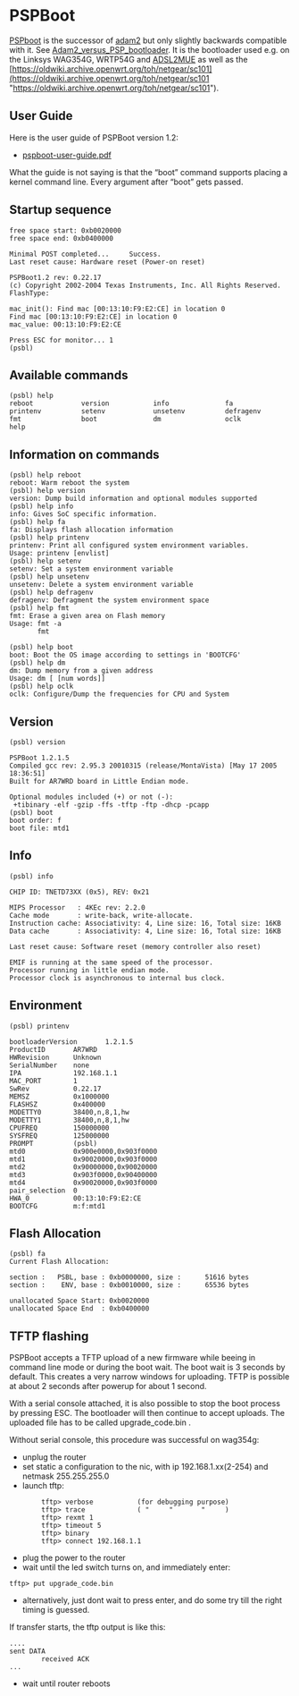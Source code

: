 # PSPBoot

[PSPboot](http://wikibin.org/articles/pspboot.html "http://wikibin.org/articles/pspboot.html") is the successor of [adam2](/docs/techref/bootloader/adam2 "docs:techref:bootloader:adam2") but only slightly backwards compatible with it. See [Adam2\_versus\_PSP\_bootloader](http://wikibin.org/articles/adam2.html "http://wikibin.org/articles/adam2.html"). It is the bootloader used e.g. on the Linksys WAG354G, WRTP54G and [ADSL2MUE](http://www.linux-mips.org/wiki/ADSL2MUE "http://www.linux-mips.org/wiki/ADSL2MUE") as well as the [https://oldwiki.archive.openwrt.org/toh/netgear/sc101](https://oldwiki.archive.openwrt.org/toh/netgear/sc101 "https://oldwiki.archive.openwrt.org/toh/netgear/sc101").

## User Guide

Here is the user guide of PSPBoot version 1.2:

- [pspboot-user-guide.pdf](/_media/media/doc/pspboot-user-guide.pdf "media:doc:pspboot-user-guide.pdf (185.7 KB)")

What the guide is not saying is that the “boot” command supports placing a kernel command line. Every argument after “boot” gets passed.

## Startup sequence

```
free space start: 0xb0020000
free space end: 0xb0400000

Minimal POST completed...     Success.
Last reset cause: Hardware reset (Power-on reset)

PSPBoot1.2 rev: 0.22.17
(c) Copyright 2002-2004 Texas Instruments, Inc. All Rights Reserved.
FlashType:

mac_init(): Find mac [00:13:10:F9:E2:CE] in location 0
Find mac [00:13:10:F9:E2:CE] in location 0
mac_value: 00:13:10:F9:E2:CE

Press ESC for monitor... 1
(psbl)
```

## Available commands

```
(psbl) help
reboot            version           info              fa
printenv          setenv            unsetenv          defragenv
fmt               boot              dm                oclk
help
```

## Information on commands

```
(psbl) help reboot
reboot: Warm reboot the system
(psbl) help version
version: Dump build information and optional modules supported
(psbl) help info
info: Gives SoC specific information.
(psbl) help fa
fa: Displays flash allocation information
(psbl) help printenv
printenv: Print all configured system environment variables.
Usage: printenv [envlist]
(psbl) help setenv
setenv: Set a system environment variable
(psbl) help unsetenv
unsetenv: Delete a system environment variable
(psbl) help defragenv
defragenv: Defragment the system environment space
(psbl) help fmt
fmt: Erase a given area on Flash memory
Usage: fmt -a 
       fmt 

(psbl) help boot
boot: Boot the OS image according to settings in 'BOOTCFG'
(psbl) help dm
dm: Dump memory from a given address
Usage: dm [ [num words]]
(psbl) help oclk
oclk: Configure/Dump the frequencies for CPU and System
```

## Version

```
(psbl) version

PSPBoot 1.2.1.5
Compiled gcc rev: 2.95.3 20010315 (release/MontaVista) [May 17 2005 18:36:51]
Built for AR7WRD board in Little Endian mode.

Optional modules included (+) or not (-):
 +tibinary -elf -gzip -ffs -tftp -ftp -dhcp -pcapp
(psbl) boot
boot order: f
boot file: mtd1
```

## Info

```
(psbl) info

CHIP ID: TNETD73XX (0x5), REV: 0x21

MIPS Processor   : 4KEc rev: 2.2.0
Cache mode       : write-back, write-allocate.
Instruction cache: Associativity: 4, Line size: 16, Total size: 16KB
Data cache       : Associativity: 4, Line size: 16, Total size: 16KB

Last reset cause: Software reset (memory controller also reset)

EMIF is running at the same speed of the processor.
Processor running in little endian mode.
Processor clock is asynchronous to internal bus clock.
```

## Environment

```
(psbl) printenv

bootloaderVersion       1.2.1.5
ProductID       AR7WRD
HWRevision      Unknown
SerialNumber    none
IPA             192.168.1.1
MAC_PORT        1
SwRev           0.22.17
MEMSZ           0x1000000
FLASHSZ         0x400000
MODETTY0        38400,n,8,1,hw
MODETTY1        38400,n,8,1,hw
CPUFREQ         150000000
SYSFREQ         125000000
PROMPT          (psbl)
mtd0            0x900e0000,0x903f0000
mtd1            0x90020000,0x903f0000
mtd2            0x90000000,0x90020000
mtd3            0x903f0000,0x90400000
mtd4            0x90020000,0x903f0000
pair_selection  0
HWA_0           00:13:10:F9:E2:CE
BOOTCFG         m:f:mtd1
```

## Flash Allocation

```
(psbl) fa
Current Flash Allocation:

section :   PSBL, base : 0xb0000000, size :      51616 bytes
section :    ENV, base : 0xb0010000, size :      65536 bytes

unallocated Space Start: 0xb0020000
unallocated Space End  : 0xb0400000
```

## TFTP flashing

PSPBoot accepts a TFTP upload of a new firmware while beeing in command line mode or during the boot wait. The boot wait is 3 seconds by default. This creates a very narrow windows for uploading. TFTP is possible at about 2 seconds after powerup for about 1 second.

With a serial console attached, it is also possible to stop the boot process by pressing ESC. The bootloader will then continue to accept uploads. The uploaded file has to be called upgrade\_code.bin .

Without serial console, this procedure was successful on wag354g:

- unplug the router
- set static a configuration to the nic, with ip 192.168.1.xx(2-254) and netmask 255.255.255.0
- launch tftp:

```
        tftp> verbose           (for debugging purpose)
        tftp> trace             ( "     "       "     )
        tftp> rexmt 1
        tftp> timeout 5
        tftp> binary
        tftp> connect 192.168.1.1
```

- plug the power to the router
- wait until the led switch turns on, and immediately enter:

```
tftp> put upgrade_code.bin
```

- alternatively, just dont wait to press enter, and do some try till the right timing is guessed.

If transfer starts, the tftp output is like this:

```
....
sent DATA 
		received ACK 
...
```

- wait until router reboots
